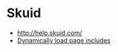 # Skuid

* http://help.skuid.com/
* [Dynamically load page includes](https://community.skuid.com/skuid/topics/dynamically-load-page-includes)


